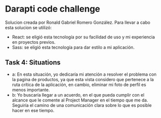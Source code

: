 # Darapti code challenge
Solucion creada por Ronald Gabriel Romero González. 
Para llevar a cabo esta solucion se utilizó:
* React: se eligió esta tecnología por su facilidad de uso y mi experiencia en proyectos previos. 
* Sass: se eligió esta tecnología para dar estilo a mi aplicación. 

## Task 4: Situations
* a: En esta situación, yo dedicaría mi atención a resolver el problema con la pagina de productos, ya que esta vista considero que pertenece a la ruta crítica de la aplicación, en cambio, eliminar mi foto de perfil es menos importante. 
* b: Yo buscaría llegar a un acuerdo, en el que pueda cumplir con el alcance que le comente al Project Manager en el tiempo que me da. Seguiría el camino de una comunicación clara sobre lo que es posible hacer en ese tiempo.